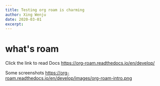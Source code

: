 ```yaml
---
title: Testing org roam is charming 
author: Xing Wenju
date: 2020-03-01
excerpt: 
---
```

# what's roam

Click the link to read Docs
https://org-roam.readthedocs.io/en/develop/

Some screenshots
https://org-roam.readthedocs.io/en/develop/images/org-roam-intro.png
